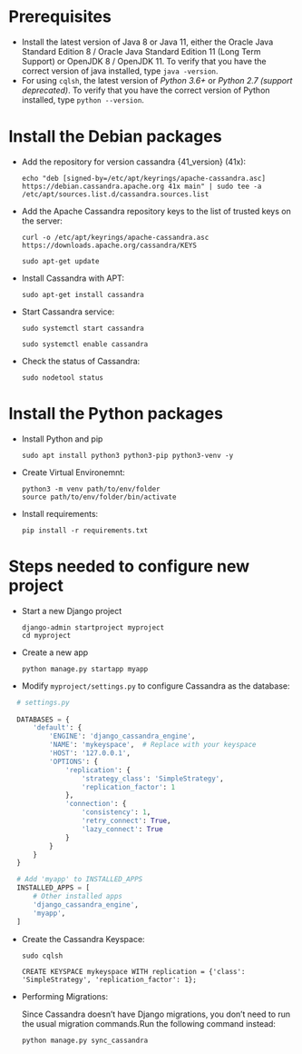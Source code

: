 # Prerequisites
- Install the latest version of Java 8 or Java 11, either the Oracle Java Standard Edition 8 / Oracle Java Standard Edition 11 (Long Term Support) or OpenJDK 8 / OpenJDK 11. To verify that you have the correct version of java installed, type `java -version`.
- For using `cqlsh`, the latest version of *Python 3.6+* or *Python 2.7 (support deprecated)*. To verify that you have the correct version of Python installed, type `python --version`.

# Install the Debian packages
- Add the repository for version cassandra {41_version} (41x):
  
  ```
  echo "deb [signed-by=/etc/apt/keyrings/apache-cassandra.asc] https://debian.cassandra.apache.org 41x main" | sudo tee -a /etc/apt/sources.list.d/cassandra.sources.list
  ```

- Add the Apache Cassandra repository keys to the list of trusted keys on the server:
  
  ```
  curl -o /etc/apt/keyrings/apache-cassandra.asc https://downloads.apache.org/cassandra/KEYS
  ```

  ```
  sudo apt-get update
  ```

- Install Cassandra with APT:

  ```
  sudo apt-get install cassandra
  ```

- Start Cassandra service:
  
  ```
  sudo systemctl start cassandra
  ```

  ```
  sudo systemctl enable cassandra
  ```

- Check the status of Cassandra:

  ```
  sudo nodetool status
  ```

# Install the Python packages

- Install Python and pip

  ```
  sudo apt install python3 python3-pip python3-venv -y
  ```

- Create Virtual Environemnt:

  ```
  python3 -m venv path/to/env/folder
  source path/to/env/folder/bin/activate
  ```
  
- Install requirements:
  
  ```
  pip install -r requirements.txt
  ```

# Steps needed to configure new project

- Start a new Django project

  ```
  django-admin startproject myproject
  cd myproject
  ```

- Create a new app

  ```
  python manage.py startapp myapp
  ```

- Modify `myproject/settings.py` to configure Cassandra as the database:

```py
  # settings.py
  
  DATABASES = {
      'default': {
          'ENGINE': 'django_cassandra_engine',
          'NAME': 'mykeyspace',  # Replace with your keyspace
          'HOST': '127.0.0.1',
          'OPTIONS': {
              'replication': {
                  'strategy_class': 'SimpleStrategy',
                  'replication_factor': 1
              },
              'connection': {
                  'consistency': 1,
                  'retry_connect': True,
                  'lazy_connect': True
              }
          }
      }
  }

  # Add 'myapp' to INSTALLED_APPS
  INSTALLED_APPS = [
      # Other installed apps
      'django_cassandra_engine',
      'myapp',
  ]
```

- Create the Cassandra Keyspace:

  ```
  sudo cqlsh
  ```
  ```
  CREATE KEYSPACE mykeyspace WITH replication = {'class': 'SimpleStrategy', 'replication_factor': 1};
  ```

- Performing Migrations:
  
  Since Cassandra doesn’t have Django migrations, you don’t need to run the usual migration commands.Run the following command instead:

  ```
  python manage.py sync_cassandra
  ```

  
